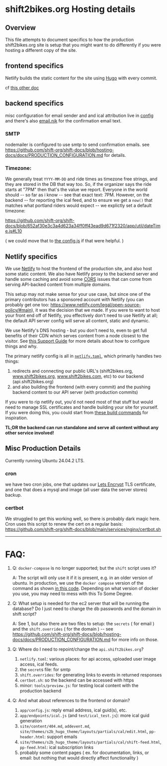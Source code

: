 # shift2bikes.org Hosting details

## Overview

This file attempts to document specifics to how the production shift2bikes.org site is setup that you might want to do differently if you were hosting a different copy of the site.

## frontend specifics

Netlify builds the static content for the site using [Hugo](https://gohugo.io) with every commit.

cf [this other doc](https://github.com/shift-org/shift-docs?tab=readme-ov-file#frontend-development-with-netlify)

## backend specifics

misc configuration for email sender and and ical attribution live in [config](https://github.com/shift-org/shift-docs/blob/main/app/config.js) and there's also [email.njk](https://github.com/shift-org/shift-docs/blob/main/app/views/email.njk) for the confirmation email text. 

### SMTP

nodemailer is configured to use smtp to send confirmation emails. see https://github.com/shift-org/shift-docs/blob/hosting-docs/docs/PRODUCTION_CONFIGURATION.md for details.

### Timezone:

We generally treat `YYYY-MM-DD` and ride times as timezone free strings, and they are stored in the DB that way too. So, if the organizer says the ride starts at "7PM" then that's the value we report. Everyone in the world should -- so far as i know -- see that exact text: 7PM. However, on the backend -- for reporting the ical feed, and to ensure we get a `now()` that matches what portland riders would expect -- we explictly set a default timezone:

https://github.com/shift-org/shift-docs/blob/652af30e3c3a4d623a34ff0ff43ead9d671f2320/app/util/dateTime.js#L10

( we could move that to [the config.js](https://github.com/shift-org/shift-docs/blob/main/app/config.js) if that were helpful. )

## Netlify specifics

We use [Netlify](https://www.netlify.com) to host the frontend of the production site, and also host some static content. We also have Netlify proxy to the backend server and handle some caching and avoid some [CORS](https://developer.mozilla.org/en-US/docs/Web/HTTP/CORS) issues that can come from serving API-backed content from multiple domains.  

This setup may not make sense for your use case, but since one of the primary contributors has a sponsored account with Netlify (you can probably get one too:  https://www.netlify.com/legal/open-source-policy/#main), it was the decision that we made.  If you were to want to host your front end off of Netlify, you effectively don't need to use Netlify at all;  the default API server config will serve all content, static and dynamic.

We use Netlify's DNS hosting - but you don't need to, even to get full benefits of their CDN which serves content from a node closest to the visitor.  See [this Support Guide](https://answers.netlify.com/t/support-guide-can-i-host-my-site-on-netlify-but-keep-my-dns-at-my-domain-registrar/110) for more details about how to configure things and why.

The primary netlify config is all in [`netlify.toml`](https://github.com/shift-org/shift-docs/blob/main/netlify.toml), which primarily handles two things:

1. redirects and connecting our public URL's (shift2bikes.org, www.shift2bikes.org, www.shift2bikes.com, etc) to our backend (api.shift2bikes.org)
2. and also building the frontend (with every commit) and the pushing backend content to our API server (with production commits)

If you were to rip netlify out, you'd not need most of that stuff but would need to manage SSL certificates and handle building your site for yourself.  If you were doing this, you could start from [these build commands](https://github.com/shift-org/shift-docs/blob/main/package.json#L31-L34) for inspiration.

**TL;DR the backend can run standalone and serve all content without any other service involved!**

## Misc Production Details

Currently running Ubuntu 24.04.2 LTS.

### cron
we have two cron jobs, one that updates our [Lets Encrypt](https://letsencrypt.org/) TLS certificate, and one that does a mysql and image (all user data the server stores) backup.

### certbot
We struggled to get this working well, so there is probably dark magic here.  Cron uses this script to renew the cert on a regular basis: https://github.com/shift-org/shift-docs/blob/main/services/nginx/certbot.sh  

---- 
# FAQ:

1. Q: `docker-compose` is no longer supported; but the `shift` script uses it?
   
   A: The script will only use it if it is present, e.g. in an older version of ubuntu.  In production, we use the `docker compose` version of the command as shown [in this code](https://github.com/shift-org/shift-docs/blob/main/shift#L173-L174).  Depending on what version of docker you use, you may need to mess with this To Some Degree.
    
2.  Q: What setup is needed for the ec2 server that will be running the database? Do I just need to change the db passwords and the domain in shift script?

    A: See 1, but also there are two files to setup: the `secrets` ( for email ) and the `shift.overrides` ( for the domain ) -- see https://github.com/shift-org/shift-docs/blob/hosting-docs/docs/PRODUCTION_CONFIGURATION.md for more info on those.

3.  Q: Where do I need to repoint/change the `api.shift2bikes.org`? 

    1. `netlify.toml`: various places: for api access, uploaded user image access, ical feeds. 
    2. the `secret`s file: for smtp 
    3. `shift.overrides`: for generating links to events in returned responses 
    4. `certbot.sh`: so the backend can be accessed with https 
    5. minor: `tools/preview.js`: for testing local content with the production backend
  
4. Q: And what about references to the frontend or domain?

   1. `app/config.js`: reply email address, ical guid(s), etc.
   2. `app/endpoints/ical.js` (and `test/ical_test.js`): more ical guid generation
   3. `site/content/404.md`, `addevent.md`,` site/themes/s2b_hugo_theme/layouts/partials/cal/edit.html`, `pp-header.html`: support emails
   4. `site/themes/s2b_hugo_theme/layouts/partials/cal/shift-feed.html`, `pp-feed.html`: ical subscription links
   5. probably some content pages ( ex. for documentation, links, or email: but nothing that would directly affect functionality )
  
   
